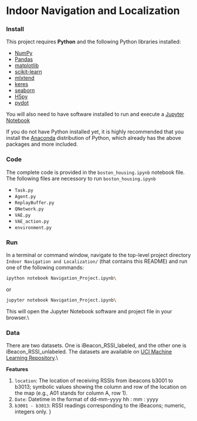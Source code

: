 # Indoor Navigation and Localization

### Install

This project requires **Python** and the following Python libraries installed:

- [NumPy](http://www.numpy.org/)
- [Pandas](http://pandas.pydata.org/)
- [matplotlib](http://matplotlib.org/)
- [scikit-learn](http://scikit-learn.org/stable/)
- [mlxtend](https://rasbt.github.io/mlxtend/)
- [keres](https://keras.io/)
- [seaborn](https://seaborn.pydata.org/index.html)
- [H5py](https://www.h5py.org/)
- [pydot](https://pypi.org/project/pydot/)

You will also need to have software installed to run and execute a [Jupyter Notebook](http://ipython.org/notebook.html)

If you do not have Python installed yet, it is highly recommended that you install the [Anaconda](http://continuum.io/downloads) distribution of Python, which already has the above packages and more included. 

### Code

The complete code is provided in the `boston_housing.ipynb` notebook file. The following files are necessory to run `boston_housing.ipynb`
- `Task.py`
- `Agent.py`
- `ReplayBuffer.py`
- `QNetwork.py`
- `VAE.py`
- `VAE_action.py`
- `environment.py`

### Run

In a terminal or command window, navigate to the top-level project directory `Indoor Navigation and Localization/` (that contains this README) and run one of the following commands:

```bash
ipython notebook Navigation_Project.ipynb\
```  
or
```bash
jupyter notebook Navigation_Project.ipynb\
```

This will open the Jupyter Notebook software and project file in your browser.\

### Data

There are two datasets. One is iBeacon_RSSI_labeled, and the other one is iBeacon_RSSI_unlabeled. The datasets are available on [UCI Machine Learning Repository](https://archive.ics.uci.edu/ml/datasets/BLE+RSSI+Dataset+for+Indoor+localization+and+Navigation).\

**Features**
1.  `location`: The location of receiving RSSIs from ibeacons b3001 to b3013; symbolic values showing the column and row of the location on the map (e.g., A01 stands for column A, row 1). 
2. `Date`: Datetime in the format of dd-mm-yyyy hh : mm : yyyy 
3. `b3001 - b3013`: RSSI readings corresponding to the iBeacons; numeric, integers only. 
}
